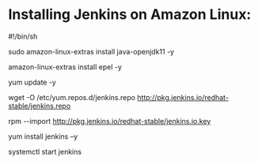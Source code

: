 # Installing Jenkins on Amazon Linux:
#!/bin/sh

sudo amazon-linux-extras install java-openjdk11 -y

amazon-linux-extras install epel -y

yum update -y

wget -O /etc/yum.repos.d/jenkins.repo http://pkg.jenkins.io/redhat-stable/jenkins.repo

rpm --import http://pkg.jenkins.io/redhat-stable/jenkins.io.key

yum install jenkins –y

systemctl start jenkins
